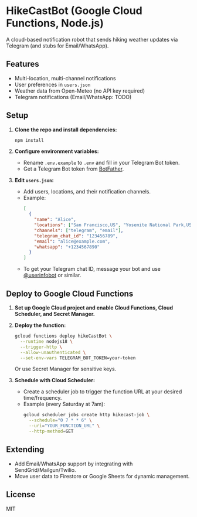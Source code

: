 # HikeCastBot (Google Cloud Functions, Node.js)

A cloud-based notification robot that sends hiking weather updates via Telegram (and stubs for Email/WhatsApp).

## Features
- Multi-location, multi-channel notifications
- User preferences in `users.json`
- Weather data from Open-Meteo (no API key required)
- Telegram notifications (Email/WhatsApp: TODO)

## Setup

1. **Clone the repo and install dependencies:**
   ```bash
   npm install
   ```

2. **Configure environment variables:**
   - Rename `.env.example` to `.env` and fill in your Telegram Bot token.
   - Get a Telegram Bot token from [BotFather](https://core.telegram.org/bots#botfather).

3. **Edit `users.json`:**
   - Add users, locations, and their notification channels.
   - Example:
     ```json
     [
       {
         "name": "Alice",
         "locations": ["San Francisco,US", "Yosemite National Park,US"],
         "channels": ["telegram", "email"],
         "telegram_chat_id": "123456789",
         "email": "alice@example.com",
         "whatsapp": "+1234567890"
       }
     ]
     ```
   - To get your Telegram chat ID, message your bot and use [@userinfobot](https://t.me/userinfobot) or similar.

## Deploy to Google Cloud Functions

1. **Set up Google Cloud project and enable Cloud Functions, Cloud Scheduler, and Secret Manager.**
2. **Deploy the function:**
   ```bash
   gcloud functions deploy hikeCastBot \
     --runtime nodejs18 \
     --trigger-http \
     --allow-unauthenticated \
     --set-env-vars TELEGRAM_BOT_TOKEN=your-token
   ```
   Or use Secret Manager for sensitive keys.

3. **Schedule with Cloud Scheduler:**
   - Create a scheduler job to trigger the function URL at your desired time/frequency.
   - Example (every Saturday at 7am):
     ```bash
     gcloud scheduler jobs create http hikecast-job \
       --schedule="0 7 * * 6" \
       --uri="YOUR_FUNCTION_URL" \
       --http-method=GET
     ```

## Extending
- Add Email/WhatsApp support by integrating with SendGrid/Mailgun/Twilio.
- Move user data to Firestore or Google Sheets for dynamic management.

## License
MIT
